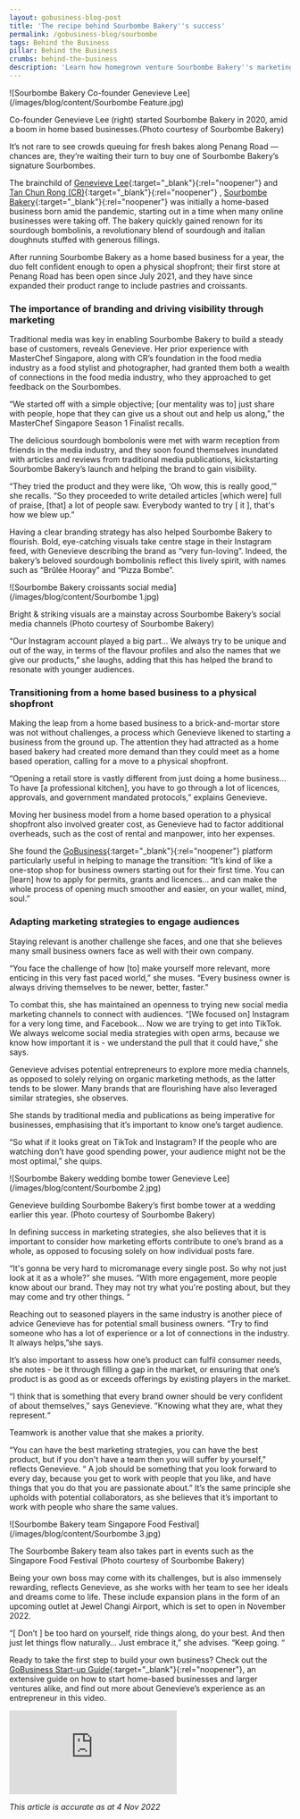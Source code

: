 ```yaml
---
layout: gobusiness-blog-post
title: 'The recipe behind Sourbombe Bakery''s success'
permalink: /gobusiness-blog/sourbombe
tags: Behind the Business
pillar: Behind the Business
crumbs: behind-the-business
description: 'Learn how homegrown venture Sourbombe Bakery''s marketing strategies fueled their success.' 
---
```


![Sourbombe Bakery Co-founder Genevieve Lee](/images/blog/content/Sourbombe Feature.jpg)
<figcaption>Co-founder Genevieve Lee (right) started Sourbombe Bakery in 2020, amid a boom in home based businesses.(Photo courtesy of Sourbombe Bakery)
</figcaption>

It’s not rare to see crowds queuing for fresh bakes along Penang Road — chances are, they’re waiting their turn to buy one of Sourbombe Bakery’s signature Sourbombes. 

The brainchild of [Genevieve Lee](http://www.instagram.com/gen_lxn){:target="_blank"}{:rel="noopener"} and [Tan Chun Rong (CR)](https://www.instagram.com/xlbcr/){:target="_blank"}{:rel="noopener"} , [Sourbombe Bakery](https://www.sourbombebakery.com/){:target="_blank"}{:rel="noopener"} was initially a home-based business born amid the pandemic, starting out in a time when many online businesses were taking off. The bakery quickly gained renown for its sourdough bombolinis, a revolutionary blend of sourdough and italian doughnuts stuffed with generous fillings. 

After running Sourbombe Bakery as a home based business for a year, the duo felt confident enough to open a physical shopfront; their first store at Penang Road has been open since July 2021, and they have since expanded their product range to include pastries and croissants. 

### The importance of branding and driving visibility through marketing

Traditional media was key in enabling Sourbombe Bakery to build a steady base of customers, reveals Genevieve. Her prior experience with MasterChef Singapore, along with CR’s foundation in the food media industry as a food stylist and photographer, had granted them both a wealth of connections in the food media industry, who they approached to get feedback on the Sourbombes. 

“We started off with a simple objective; [our mentality was to] just share with people, hope that they can give us a shout out and help us along,” the MasterChef Singapore Season 1 Finalist recalls. 

The delicious sourdough bombolonis were met with warm reception from friends in the media industry, and they soon found themselves inundated with articles and reviews from traditional media publications, kickstarting Sourbombe Bakery’s launch and helping the brand to gain visibility. 

“They tried the product and they were like, ‘Oh wow, this is really good,’” she recalls. “So they proceeded to write detailed articles [which were] full of praise, [that] a lot of people saw. Everybody wanted to try [ it ], that's how we blew up.”

Having a clear branding strategy has also helped Sourbombe Bakery to flourish. Bold, eye-catching visuals take centre stage in their Instagram feed, with Genevieve describing the brand as “very fun-loving”. Indeed, the bakery’s beloved sourdough bombolinis reflect this lively spirit, with names such as “Brûlée Hooray” and “Pizza Bombe”. 

![Sourbombe Bakery croissants social media](/images/blog/content/Sourbombe 1.jpg)
<figcaption>Bright & striking visuals are a mainstay across Sourbombe Bakery’s social media channels (Photo courtesy of Sourbombe Bakery) </figcaption>

“Our Instagram account played a big part… We always try to be unique and out of the way, in terms of the flavour profiles and also the names that we give our products,” she laughs, adding that this has helped the brand to resonate with younger audiences. 

### Transitioning from a home based business to a physical shopfront 

Making the leap from a home based business to a brick-and-mortar store was not without challenges, a process which Genevieve likened to starting a business from the ground up. The attention they had attracted as a home based bakery had created more demand than they could meet as a home based operation, calling for a move to a physical shopfront.  

“Opening a retail store is vastly different from just doing a home business… To have [a professional kitchen], you have to go through a lot of licences, approvals, and government mandated protocols,” explains Genevieve. 

Moving her business model from a home based operation to a physical shopfront also involved greater cost, as Genevieve had to factor additional overheads, such as the cost of rental and manpower, into her expenses.  

She found the [GoBusiness](http://gobusiness.gov.sg){:target="_blank"}{:rel="noopener"} platform particularly useful in helping to manage the transition: “It’s kind of like a one-stop shop for business owners starting out for their first time. You can [learn] how to apply for permits, grants and licences… and can make the whole process of opening much smoother and easier, on your wallet, mind, soul.”  

### Adapting marketing strategies to engage audiences

Staying relevant is another challenge she faces, and one that she believes many small business owners face as well with their own company. 

“You face the challenge of how [to] make yourself more relevant, more enticing in this very fast paced world,” she muses.  “Every business owner is always driving themselves to be newer, better, faster.”

To combat this, she has maintained an openness to trying new social media marketing channels to connect with audiences. “[We focused on] Instagram for a very long time, and Facebook… Now we are trying to get into TikTok. We always welcome social media strategies with open arms, because we know how important it is - we understand the pull that it could have,” she says. 

Genevieve advises potential entrepreneurs to explore more media channels, as opposed to solely relying on organic marketing methods, as the latter tends to be slower. Many brands that are flourishing have also leveraged similar strategies, she observes. 

She stands by traditional media and publications as being imperative for businesses, emphasising that it’s important to know one’s target audience.  

“So what if it looks great on TikTok and Instagram? If the people who are watching don’t have good spending power, your audience might not be the most optimal,” she quips. 

![Sourbombe Bakery wedding bombe tower Genevieve Lee](/images/blog/content/Sourbombe 2.jpg)
<figcaption>Genevieve building Sourbombe Bakery’s first bombe tower at a wedding earlier this year. (Photo courtesy of Sourbombe Bakery) </figcaption>

In defining success in marketing strategies, she also believes that it is important to consider how marketing efforts contribute to one’s brand as a whole, as opposed to focusing solely on how individual posts fare.

“It's gonna be very hard to micromanage every single post. So why not just look at it as a whole?” she muses. “With more engagement, more people know about our brand. They may not try what you're posting about, but they may come and try other things. “

Reaching out to seasoned players in the same industry is another piece of advice Genevieve has for potential small business owners. “Try to find someone who has a lot of experience or a lot of connections in the industry. It always helps,”she says.

It’s also important to assess how one’s product can fulfil consumer needs, she notes - be it through filling a gap in the market, or ensuring that one’s product is as good as or exceeds offerings by existing players in the market.

“I think that is something that every brand owner should be very confident of about themselves,” says Genevieve. ”Knowing what they are, what they represent.“

Teamwork is another value that she makes a priority. 

“You can have the best marketing strategies, you can have the best product, but if you don't have a team then you will suffer by yourself,” reflects Genevieve. “ A job should be something that you look forward to every day, because you get to work with people that you like, and have things that you do that you are passionate about.” It’s the same principle she upholds with potential collaborators, as she believes that it’s important to work with people who share the same values. 

![Sourbombe Bakery team Singapore Food Festival](/images/blog/content/Sourbombe 3.jpg)
<figcaption>The Sourbombe Bakery team also takes part in events such as the Singapore Food Festival (Photo courtesy of Sourbombe Bakery) </figcaption>

Being your own boss may come with its challenges, but is also immensely rewarding, reflects Genevieve, as she works with her team to see her ideals and dreams come to life. These include expansion plans in the form of an upcoming outlet at Jewel Changi Airport, which is set to open in November 2022. 

“[ Don’t ] be too hard on yourself, ride things along, do your best. And then just let things flow naturally… Just embrace it,” she advises. “Keep going. “

Ready to take the first step to build your own business? Check out the [GoBusiness Start-up Guide](/start-a-business/){:target="_blank"}{:rel="noopener"}, an extensive guide on how to start home-based businesses and larger ventures alike, and find out more about Genevieve’s experience as an entrepreneur in this video. 

<p>
<div class="bp-youtube">
  <iframe src="https://youtu.be/pXRH0PGZ4U4" title="Let’s Go Lah! – Sourbombe Bakery" frameborder="0" allow="autoplay; encrypted-media" allowfullscreen>  </iframe>
</div>
</p>

<em>This article is accurate as at 4 Nov 2022</em>

